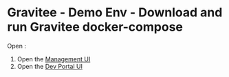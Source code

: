 # Gravitee - Demo Env - Download and run Gravitee docker-compose

Open :

1. Open the [Management UI](https://[[HOST_SUBDOMAIN]]-8084-[[KATACODA_HOST]].environments.katacoda.com/)
2. Open the [Dev Portal UI](https://[[HOST_SUBDOMAIN]]-8085-[[KATACODA_HOST]].environments.katacoda.com/)



